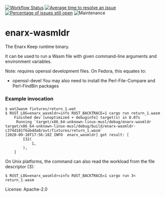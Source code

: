 [![Workflow Status](https://github.com/enarx/enarx-wasmldr/workflows/test/badge.svg)](https://github.com/enarx/enarx-wasmldr/actions?query=workflow%3A%22test%22)
[![Average time to resolve an issue](https://isitmaintained.com/badge/resolution/enarx/enarx-wasmldr.svg)](https://isitmaintained.com/project/enarx/enarx-wasmldr "Average time to resolve an issue")
[![Percentage of issues still open](https://isitmaintained.com/badge/open/enarx/enarx-wasmldr.svg)](https://isitmaintained.com/project/enarx/enarx-wasmldr "Percentage of issues still open")
![Maintenance](https://img.shields.io/badge/maintenance-activly--developed-brightgreen.svg)

# enarx-wasmldr

The Enarx Keep runtime binary.

It can be used to run a Wasm file with given command-line
arguments and environment variables.

Note: requires openssl development files.  On Fedora, this equates to:
- openssl-devel
You may also need to install the Perl-File-Compare and Perl-FindBin packages

### Example invocation

```console
$ wat2wasm fixtures/return_1.wat
$ RUST_LOG=enarx_wasmldr=info RUST_BACKTRACE=1 cargo run return_1.wasm
    Finished dev [unoptimized + debuginfo] target(s) in 0.07s
     Running `target/x86_64-unknown-linux-musl/debug/enarx-wasmldr target/x86_64-unknown-linux-musl/debug/build/enarx-wasmldr-c374d181f6abdda0/out/fixtures/return_1.wasm`
[2020-09-10T17:56:18Z INFO  enarx_wasmldr] got result: [
        I32(
            1,
        ),
    ]
```

On Unix platforms, the command can also read the workload from the
file descriptor (3):
```console
$ RUST_LOG=enarx_wasmldr=info RUST_BACKTRACE=1 cargo run 3< return_1.wasm
```


License: Apache-2.0
